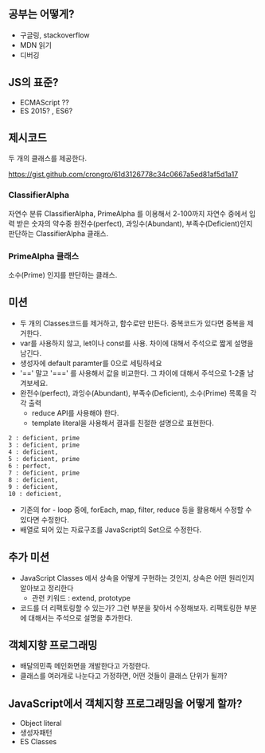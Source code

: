 ## 공부는 어떻게?

- 구글링, stackoverflow
- MDN 읽기
- 디버깅

## JS의 표준?

- ECMAScript ??
- ES 2015? , ES6?

## 제시코드

두 개의 클래스를 제공한다.

https://gist.github.com/crongro/61d3126778c34c0667a5ed81af5d1a17

### ClassifierAlpha

자연수 분류 ClassifierAlpha, PrimeAlpha 를 이용해서 2-100까지 자연수 중에서 입력 받은 숫자의
약수중 완전수(perfect), 과잉수(Abundant), 부족수(Deficient)인지 판단하는 ClassifierAlpha 클래스.

### PrimeAlpha 클래스

소수(Prime) 인지를 판단하는 클래스.

## 미션

- 두 개의 Classes코드를 제거하고, 함수로만 만든다. 중복코드가 있다면 중복을 제거한다.
- var를 사용하지 않고, let이나 const를 사용. 차이에 대해서 주석으로 짧게 설명을 남긴다.
- 생성자에 default paramter를 0으로 세팅하세요
- '==' 말고 '===' 를 사용해서 값을 비교한다. 그 차이에 대해서 주석으로 1-2줄 남겨보세요.
- 완전수(perfect), 과잉수(Abundant), 부족수(Deficient), 소수(Prime) 목록을 각각 출력
  - reduce API를 사용해야 한다.
  - template literal을 사용해서 결과를 친절한 설명으로 표현한다.
```
2 : deficient, prime
3 : deficient, prime
4 : deficient,
5 : deficient, prime
6 : perfect,
7 : deficient, prime
8 : deficient,
9 : deficient,
10 : deficient,
```
- 기존의 for - loop 중에, forEach, map, filter, reduce 등을 활용해서 수정할 수 있다면 수정한다.
- 배열로 되어 있는 자료구조를 JavaScript의 Set으로 수정한다.

## 추가 미션
- JavaScript Classes 에서 상속을 어떻게 구현하는 것인지, 상속은 어떤 원리인지 알아보고 정리한다
  - 관련 키워드 : extend, prototype
- 코드를 더 리팩토링할 수 있는가? 그런 부분을 찾아서 수정해보자. 리팩토링한 부분에 대해서는 주석으로 설명을 추가한다.

## 객체지향 프로그래밍

- 배달의민족 메인화면을 개발한다고 가정한다.
- 클래스를 여러개로 나눈다고 가정하면, 어떤 것들이 클래스 단위가 될까?

## JavaScript에서 객체지향 프로그래밍을 어떻게 할까?

- Object literal
- 생성자패턴
- ES Classes
